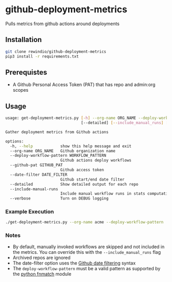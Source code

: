 # github-deployment-metrics
Pulls metrics from github actions around deployments

## Installation

```bash
git clone rewindio/github-deployment-metrics
pip3 install -r requirements.txt
```

## Prerequistes

- A Github Personal Access Token (PAT) that has repo and admin:org scopes

## Usage

```bash
usage: get-deployment-metrics.py [-h] --org-name ORG_NAME --deploy-workflow-pattern WORKFLOW_PATTERN --github-pat GITHUB_PAT --date-filter DATE_FILTER
                                 [--detailed] [--include_manual_runs] [--verbose]

Gather deployment metrics from Github actions

options:
  -h, --help            show this help message and exit
  --org-name ORG_NAME   Github organization name
  --deploy-workflow-pattern WORKFLOW_PATTERN
                        Github actions deploy workflows
  --github-pat GITHUB_PAT
                        Github access token
  --date-filter DATE_FILTER
                        Github start/end date filter
  --detailed            Show detailed output for each repo
  --include-manual-runs
                        Include manual workflow runs in stats computations
  --verbose             Turn on DEBUG logging
```

### Example Execution

```bash
./get-deployment-metrics.py --org-name acme --deploy-workflow-pattern '*Deploy*' --github-pat 123456789 --date-filter '2023-03-01..2023-03-31' --detailed
```

### Notes

* By default, manually invoked workflows are skipped and not included in the metrics. You can override this with the `--include_manual_runs` flag
* Archived repos are ignored
* The date-filter option uses the [Github date filtering](https://docs.github.com/en/search-github/getting-started-with-searching-on-github/understanding-the-search-syntax#query-for-dates) syntax
* The `deploy-workflow-pattern` must be a valid pattern as supported by the [python fnmatch](https://docs.python.org/3/library/fnmatch.html) module
